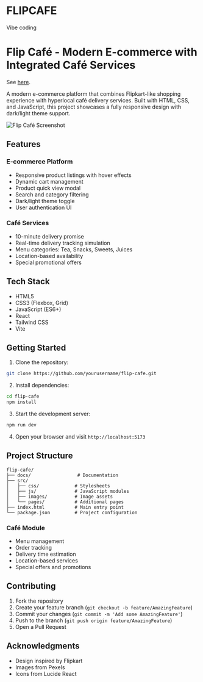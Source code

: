 # FLIPCAFE
Vibe coding
# Flip Café - Modern E-commerce with Integrated Café Services

See [here](https://harshkumard315.github.io/FLIPCAFE/).

A modern e-commerce platform that combines Flipkart-like shopping experience with hyperlocal café delivery services. Built with HTML, CSS, and JavaScript, this project showcases a fully responsive design with dark/light theme support.

![Flip Café Screenshot](https://images.pexels.com/photos/302899/pexels-photo-302899.jpeg)

## Features

### E-commerce Platform
- Responsive product listings with hover effects
- Dynamic cart management
- Product quick view modal
- Search and category filtering
- Dark/light theme toggle
- User authentication UI

### Café Services
- 10-minute delivery promise
- Real-time delivery tracking simulation
- Menu categories: Tea, Snacks, Sweets, Juices
- Location-based availability
- Special promotional offers

## Tech Stack
- HTML5
- CSS3 (Flexbox, Grid)
- JavaScript (ES6+)
- React
- Tailwind CSS
- Vite

## Getting Started

1. Clone the repository:
```bash
git clone https://github.com/yourusername/flip-cafe.git
```

2. Install dependencies:
```bash
cd flip-cafe
npm install
```

3. Start the development server:
```bash
npm run dev
```

4. Open your browser and visit `http://localhost:5173`

## Project Structure
```
flip-cafe/
├── docs/                 # Documentation
├── src/
│   ├── css/             # Stylesheets
│   ├── js/              # JavaScript modules
│   ├── images/          # Image assets
│   └── pages/           # Additional pages
├── index.html           # Main entry point
└── package.json         # Project configuration
```


### Café Module
- Menu management
- Order tracking
- Delivery time estimation
- Location-based services
- Special offers and promotions

## Contributing
1. Fork the repository
2. Create your feature branch (`git checkout -b feature/AmazingFeature`)
3. Commit your changes (`git commit -m 'Add some AmazingFeature'`)
4. Push to the branch (`git push origin feature/AmazingFeature`)
5. Open a Pull Request

## Acknowledgments
- Design inspired by Flipkart
- Images from Pexels
- Icons from Lucide React

